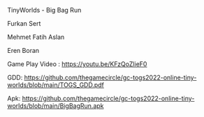 
TinyWorlds - Big Bag Run

Furkan Sert

Mehmet Fatih Aslan

Eren Boran

Game Play Video : https://youtu.be/KFzQoZlieF0

GDD: https://github.com/thegamecircle/gc-togs2022-online-tiny-worlds/blob/main/TOGS_GDD.pdf

Apk: https://github.com/thegamecircle/gc-togs2022-online-tiny-worlds/blob/main/BigBagRun.apk
